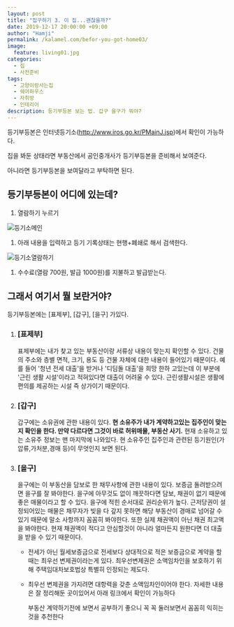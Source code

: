 ```yaml
---
layout: post
title: "집구하기 3. 이 집...괜찮을까?"
date: 2019-12-17 20:00:00 +09:00
author: "Hamji"
permalink: /kalamel.com/befor-you-got-home03/
image: 
  feature: living01.jpg
categories:
  - 집
  - 사전준비
tags:
  - 고양이랑사는집
  - 쉐어하우스
  - 자취방
  - 인테리어
description: 등기부등본 보는 법. 갑구 을구가 뭐야?
---
```


등기부등본은 인터넷등기소(http://www.iros.go.kr/PMainJ.jsp)에서 확인이 가능하다.

집을 봐둔 상태라면 부동산에서 공인중개사가 등기부등본을 준비해서 보여준다.

아니라면 등기부등본을 보여달라고 부탁하면 된다.

## 등기부등본이 어디에 있는데?

1. 열람하기 누르기

  ![등기소메인](https://s3.us-west-2.amazonaws.com/secure.notion-static.com/c8639e9c-9f9b-44ae-9d71-9f8a922e30f6/Untitled.png?X-Amz-Algorithm=AWS4-HMAC-SHA256&X-Amz-Credential=ASIAT73L2G45ASYU7R7P%2F20191221%2Fus-west-2%2Fs3%2Faws4_request&X-Amz-Date=20191221T080052Z&X-Amz-Expires=86400&X-Amz-Security-Token=IQoJb3JpZ2luX2VjEI7%2F%2F%2F%2F%2F%2F%2F%2F%2F%2FwEaCXVzLXdlc3QtMiJIMEYCIQDJkoKI7xcbZPg168iw%2F0dYSipSI%2F1JnCfqpnU%2BnerGyQIhAPpNNzrY06Q0%2BlYchusyz49zvRgdR%2BQAmjAmBYsu%2FDcxKtwCCOb%2F%2F%2F%2F%2F%2F%2F%2F%2F%2FwEQABoMMjc0NTY3MTQ5MzcwIgyH2XDlXdALYqqneVIqsAKvGLvE1hOhsAnCtSRMdTAvYWcYKwOxzHf4HHr4abFK5KWIUGmB1eEkbh%2FVYwcASKYF%2B9wPClUvfX7DB2oEkRBSR%2FJaalpzXinuqbAd2EQ01srQAxNK2pnoOwLrq5eulsUqiCA7wXoHX2%2ByWfmSpq5ZMidKnCyBFEjeVT1OK4TVmRhBCtKGctSZeRB24LWZ7mkBWdroCo4OVbueVHfx6YfvxUJ33YAvgFPHw5ncPuuU6Ez0%2FE5YRisnfrjhlSYwKphr5yi%2FS%2BXwvvI63y8Ox4D5W%2Fr779D08H3qCUn5XFNruIJNcLhJZ0ejuLFzquYa6YsjXeQqzRHLwKO5azZcemmPvM6qSiutJ%2FTiqB6ETc6vNFkBewSvPLVy1h760MX61Vr0xcTL6bQeTakz4xvuvZZCMO3W9u8FOssCo%2BnVWx%2BlvkZ2FDIM04kCAwTzaEWxTVQpXW9kpHMAqEz%2BCM6aGWTBMHwvNN%2Brb7qIgqrQegBGDtIs6QITU%2Bxp4TM7iKyn%2B6e34kjGtT%2FTnsCKqrHZ2mFkTN%2Fv8YzbEtub1mO15hDw8%2BDeAV%2B2IKG1RNB5YBFaWt%2B89BIq6LwuHFJ0fT74%2FI9IbxdtxjvkBEL%2BqeV%2F5BQsqRfOF32LbTdXsPOjhATreIG%2BBQ%2BK0fU8QWdwB6lCaPproJXBoHYC4NUjalatlSyr07lhD6SZztgNZkEtCkm9gxg7Wn21G4KG2dLhpVcrcC10DWawnV3R%2BR1hG71FPnTMuVCbu4kCHOgTu%2FskTuLCaiI%2Bj8iNfWkiFstA%2F1%2FxNPIVvesqAdqDE6OR1Pg57IXkF0v%2FQ%2BO594COLMlHPdIli5k6mWv7lrNT1gr2PTsVCB3e4BTFKQ%3D%3D&X-Amz-Signature=4f85d5634616f62317c1af8e52e492f586d188096165830c613690480a8e0f8f&X-Amz-SignedHeaders=host&response-content-disposition=filename%20%3D%22Untitled.png%22)

1. 아래 내용을 입력하고 등기 기록상태는 현행+폐쇄로 해서 검색한다.

  ![등기소열람하기](https://s3.us-west-2.amazonaws.com/secure.notion-static.com/6d8fe15b-2095-491e-b8a4-9c9c7d3ecd66/Untitled.png?X-Amz-Algorithm=AWS4-HMAC-SHA256&X-Amz-Credential=ASIAT73L2G45G2VNWFMQ%2F20191221%2Fus-west-2%2Fs3%2Faws4_request&X-Amz-Date=20191221T080149Z&X-Amz-Expires=86400&X-Amz-Security-Token=IQoJb3JpZ2luX2VjEI%2F%2F%2F%2F%2F%2F%2F%2F%2F%2F%2FwEaCXVzLXdlc3QtMiJGMEQCIHsToVpam7eZNw87Q80Xu5W2Ov3EteD%2FnsG0qM8LPTSNAiBQ%2B%2BYxCpOB2F5UNj466QAd7zBXsHMp01KdB4Ln2NSiiSraAgjo%2F%2F%2F%2F%2F%2F%2F%2F%2F%2F8BEAAaDDI3NDU2NzE0OTM3MCIMFdSTvOqYz1SpvH95Kq4CX74UcyVDnJXG74XDrEj0fe91IdF5%2Fk1ntpO6aCAI0jxzF6oFrr%2BByP8fR4IVyzPmxOEeeeVeMNjiih%2BW%2FPUF0WL4dUQsg3oe9I7WbxFO%2B1C5nVNFpS7PxC06Sf0L4r0USjGExECjS5OiaP3t14q4wN1nNcJDbXPjBJsilwSc9sBcl07w3lfoemxCVb3HTtLDCC6ATxVvEC7mTQhczXXNsCxKV%2Bw2YFOmB4iXj5VgFRIMGS0p8TWHDjwLzAZiu5uG8lVTGl3C4%2FK8VaMbCuTkNLYqX23d8rFsow0Ypr8jldHbatMx3AyVux2qnqAGjPJBvw6LnfOHsJbIZLxoFVGl10%2B1VgoLvdCIK1LnIjLK09HGXfFKOhEhP5pVOZoFTLq%2FhwApbskA4yJDDxHEWUAw9ID37wU6zwIsZom%2FwKshwPBN6PFXNUgl%2FLrhPr5NFRQCVmy2yGe%2Bse%2B89H3cgcaNLcZpLOUWyxHqJoZY7LfuIiItaVhmjSubgTDNbqEmoIyaTvT6az2VfT6TS8Zw%2Bw1ZoE1cUw9ouGcw0eAOf5qiQu5kw495tVQoFdzbWM%2Fr3keWqUWGNoM7pzGN%2B8iwks4vAOXd%2FbwCghCF3uFCYzGStFUD41EBNvge9p4AAQ5CzgOp5C38O8ePUsSBNIgHAa%2FHcijAsiwIPW6b9cNbe7Q8FnwsRMkfKR6X0O3HRshCfQTdaHm01t%2BG%2FOho26In6y3MJMsTEZsNcisu3tv%2FRevy6rkMCNwMXIfrzkPTp2XfdEx3QVaD053pWCVuLHyr56JgRd574F6QMBx2FhdFBkqzdUkfmg58K%2FiICJY51pYdgk4IpTh69ujbC6VOagHvNN%2BrfJIJeR94tA%3D%3D&X-Amz-Signature=7c602062f621a023aceb674db2794392fabdc99da7eadb080ed893a6642c2858&X-Amz-SignedHeaders=host&response-content-disposition=filename%20%3D%22Untitled.png%22)

1. 수수료(열람 700원, 발급 1000원)를 지불하고 발급받는다.

## 그래서 여기서 뭘 보란거야?

등기부등본에는 [표제부], [갑구], [을구] 가있다.

1. ### [표제부]

   표제부에는 내가 찾고 있는 부동산이랑 서류상 내용이 맞는지 확인할 수 있다. 건물의 주소와 층별 면적, 크기, 용도 등 건물 자체에 대한 내용이 들어있기 때문이다. 예를 들어 '청년 전세 대출'을 받거나 '디딤돌 대출'을 희망 한하 고있는데 이 부분에 '근린 생활 시설'이라고 적혀있다면 대출이 어려울 수 있다. 근린생활시설은 생활에 편의를 제공하는 시설 즉 상가이기 때문이다.

2. ### [갑구]

   갑구에는 소유권에 관한 내용이 있다. **현 소유주가 내가 계약하고있는 집주인이 맞는지 확인을 한다. 만약 다르다면 그것이 바로 허위매물, 부동산 사기.** 현재 소유하고 있는 소유주 정보는 맨 마지막에 나와있다. 현 소유주인 집주인과 관련된 등기원인(가압류,가처분,경매 등)이 무엇인지 보면 된다.

3. ### [을구]

   을구에는 이 부동산을 담보로 한 채무사항에 관한 내용이 있다. 보증금 돌려받으려면 을구를 잘 봐야한다. 을구에 아무것도 없이 깨끗하다면 담보, 채권이 없기 때문에 좋은 매물이라고 할 수 있다. 을구에 적힌 순서대로 권리순위가 높다. 근저당권이 설정되어있는 매물은 채무자가 빚을 다 갚지 못하면 해당 부동산이 경매로 넘어갈 수 있기 때문에 말소 사항까지 꼼꼼히 봐야한다. 또한 실제 채권액이 아닌 채권 최고액을 봐야한다. 현재 채권액이 적다고 안심할것이 아니라 얼마든지 원한다면 더 대출을 받을 수 있기 때문이다.

   - 전세가 아닌 월세보증금으로 전세보다 상대적으로 적은 보증금으로 계약을 할 때는 최우선 변제권이라는게 있다. 최우선변제권은 소액임차인을 보호하기 위해 주택임대차보호법상 특별히 인정되는 제도다.

   - 최우선 변제권을 가지려면 대항력을 갖춘 소액임차인이어야 한다. 자세한 내용은 잘 정리해둔 곳이있어서 아래 링크에서 확인이 가능하다

     > [민달팽이고고]: https://minsnailunion.net/consultlist "**민달팽이 주거상담소**"

     부동산 계약하기전에 보면서 공부하기 좋으니 꼭 꼭 둘러보면서 꼼꼼히 익히는것을 추천한다